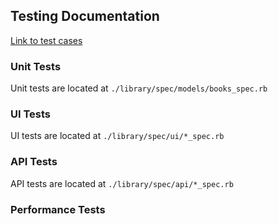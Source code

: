 ## Testing Documentation

[Link to test cases](https://docs.google.com/spreadsheets/d/1Wq2QpRsI7kZvhpyn0CMIs3TxBe4GH42GmQyCYfll_FI/edit?usp=sharing)

### Unit Tests

Unit tests are located at `./library/spec/models/books_spec.rb`

### UI Tests

UI tests are located at `./library/spec/ui/*_spec.rb`

### API Tests

API tests are located at `./library/spec/api/*_spec.rb`

### Performance Tests

